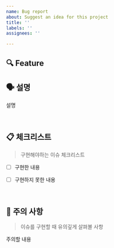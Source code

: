 ```yaml
---
name: Bug report
about: Suggest an idea for this project
title: ''
labels: ''
assignees: ''

---
```


## 🔍 Feature
## 🗣 설명

설명

<br/>

## 📋 체크리스트

> 구현해야하는 이슈 체크리스트

- [ ] 구현한 내용
- [ ] 구현하지 못한 내용



<br/>

## 🚧 주의 사항

> 이슈를 구현할 때 유의깊게 살펴볼 사항

주의할 내용

<br/><br/>
